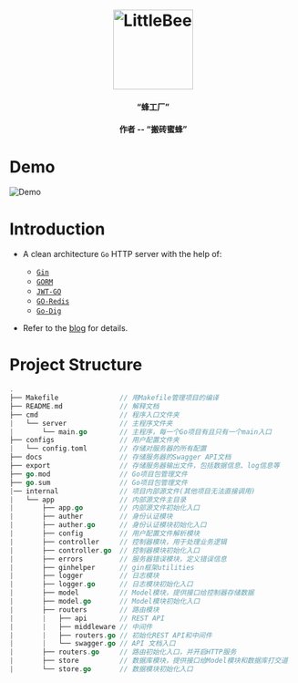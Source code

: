 <h1 align="center">
    <img alt="LittleBee" title="Lumen" src="https://github.com/yuxiang660/little-bee-server/blob/master/.github/logo.jpg" width="140"> </br>
</h1>

<h4 align="center">
  “蜂工厂”
</h4>
<h4 align="center">
  作者 -- “搬砖蜜蜂”
</h4>

# Demo
![Demo](https://github.com/yuxiang660/little-bee-server/blob/master/.github/demo.gif)

# Introduction

- A clean architecture `Go` HTTP server with the help of:
  - [`Gin`](https://gin-gonic.com/)
  - [`GORM`](https://gorm.io/)
  - [`JWT-GO`](https://github.com/dgrijalva/jwt-go)
  - [`GO-Redis`](https://github.com/go-redis/redis)
  - [`Go-Dig`](https://github.com/uber-go/dig)

- Refer to the [blog](https://yuxiang660.github.io/little-bee-client/posts/4/2020-02-10---Little-Bee-Server-Intro/) for details.

# Project Structure

```go
.
├── Makefile               // 用Makefile管理项目的编译
├── README.md              // 解释文档
├── cmd                    // 程序入口文件夹
|   └── server             // 主程序文件夹
|       └── main.go        // 主程序，每一个Go项目有且只有一个main入口
├── configs                // 用户配置文件夹
|   └── config.toml        // 存储对服务器的所有配置
├── docs                   // 存储服务器的Swagger API文档
├── export                 // 存储服务器输出文件，包括数据信息、log信息等
├── go.mod                 // Go项目包管理文件
├── go.sum                 // Go项目包管理文件
|── internal               // 项目内部源文件(其他项目无法直接调用)
|   └── app                // 内部源文件主目录
|       ├── app.go         // 内部源文件初始化入口
|       ├── auther         // 身份认证模块
|       ├── auther.go      // 身份认证模块初始化入口
|       ├── config         // 用户配置文件解析模块
|       ├── controller     // 控制器模块，用于处理业务逻辑
|       ├── controller.go  // 控制器模块初始化入口
|       ├── errors         // 服务器错误模块，定义错误信息
|       ├── ginhelper      // gin框架utilities
|       ├── logger         // 日志模块
|       ├── logger.go      // 日志模块初始化入口
|       ├── model          // Model模块，提供接口给控制器存储数据
|       ├── model.go       // Model模块初始化入口
|       ├── routers        // 路由模块
|       |   ├── api        // REST API
|       |   ├── middleware // 中间件
|       |   ├── routers.go // 初始化REST API和中间件
|       |   └── swagger.go // API 文档入口
|       ├── routers.go     // 路由初始化入口，并开启HTTP服务
|       ├── store          // 数据库模块，提供接口给Model模块和数据库打交道
|       └── store.go       // 数据模块初始化入口
```

